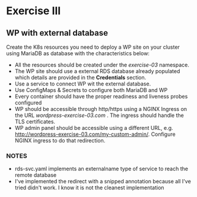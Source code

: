 ﻿# Exercise III

## WP with external database

Create the K8s resources you need to deploy a WP site on your cluster using
MariaDB as database with the characteristics below:

* All the resources should be created under the *exercise-03* namespace.
* The WP site should use a external RDS database already populated which details
are provided in the **Credentials** section.
* Use a service to connect WP wit the external database.
* Use ConfigMaps & Secrets to configure both MariaDB and WP
* Every container should have the proper readiness and liveness probes
configured
* WP should be accessible through http/https using a NGINX Ingress on the URL
*wordpress-exercise-03.com* . The ingress should handle the TLS certificates.
* WP admin panel should be accessible using a different URL, e.g.
http://wordpress-exercise-03.com/my-custom-admin/. Configure NGINX ingress to do that
redirection.

### NOTES

- rds-svc.yaml implements an externalname type of service to reach the remote database
- I've implemented the redirect with a snipped annotation because all I've tried didn't work. I know it is not the cleanest implementation
